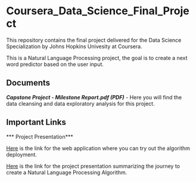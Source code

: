 # Coursera_Data_Science_Final_Project

This repository contains the final project delivered for the Data Science Specialization by Johns Hopkins Univesity at Coursera.

This is a Natural Language Processing project, the goal is to create a next word predictor based on the user input.

## Documents

***Capstone Project - Milestone Report.pdf (PDF)*** - Here you will find the data cleansing and data exploratory analysis for this project.

## Important Links
*** Project Presentation***

[Here](https://fehernandespaysan.shinyapps.io/Next_word/) is the link for the web application where you can try out the algorithm deployment.

[Here](http://rpubs.com/fgomes/next_word) is the link for the project presentation summarizing the journey to create a Natural Language Processing Algorithm.
